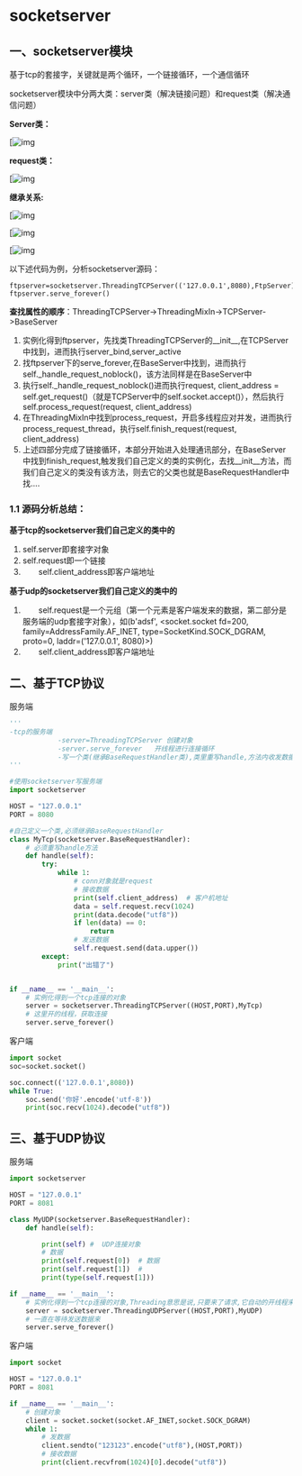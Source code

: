# socketserver

## 一、socketserver模块

基于tcp的套接字，关键就是两个循环，一个链接循环，一个通信循环

socketserver模块中分两大类：server类（解决链接问题）和request类（解决通信问题）

**Server类：**

[![img](6socketserver.assets/1549538-20190910100702178-528127676.png)

**request类：**

[![img](6socketserver.assets/1549538-20190910100711470-1927483939.png)

**继承关系:**

[![img](6socketserver.assets/1549538-20190910100723180-2107125760.png)

[![img](6socketserver.assets/1549538-20190910100730416-200703082.png)

[![img](6socketserver.assets/1549538-20190910100751698-145239539.png)

以下述代码为例，分析socketserver源码：

```
ftpserver=socketserver.ThreadingTCPServer(('127.0.0.1',8080),FtpServer)
ftpserver.serve_forever()
```

**查找属性的顺序**：ThreadingTCPServer->ThreadingMixIn->TCPServer->BaseServer

1. 实例化得到ftpserver，先找类ThreadingTCPServer的__init__,在TCPServer中找到，进而执行server_bind,server_active
2. 找ftpserver下的serve_forever,在BaseServer中找到，进而执行self._handle_request_noblock()，该方法同样是在BaseServer中
3. 执行self._handle_request_noblock()进而执行request, client_address = self.get_request()（就是TCPServer中的self.socket.accept()），然后执行self.process_request(request, client_address)
4. 在ThreadingMixIn中找到process_request，开启多线程应对并发，进而执行process_request_thread，执行self.finish_request(request, client_address)
5. 上述四部分完成了链接循环，本部分开始进入处理通讯部分，在BaseServer中找到finish_request,触发我们自己定义的类的实例化，去找__init__方法，而我们自己定义的类没有该方法，则去它的父类也就是BaseRequestHandler中找....

### 1.1 源码分析总结：

**基于tcp的socketserver我们自己定义的类中的**

1. self.server即套接字对象
2. self.request即一个链接
3. 　　self.client_address即客户端地址

**基于udp的socketserver我们自己定义的类中的**

1. 　　self.request是一个元组（第一个元素是客户端发来的数据，第二部分是服务端的udp套接字对象），如(b'adsf', <socket.socket fd=200, family=AddressFamily.AF_INET, type=SocketKind.SOCK_DGRAM, proto=0, laddr=('127.0.0.1', 8080)>)
2. 　　self.client_address即客户端地址

## 二、基于TCP协议

服务端

```python
'''
-tcp的服务端
			-server=ThreadingTCPServer 创建对象
			-server.serve_forever	开线程进行连接循环
			-写一个类(继承BaseRequestHandler类),类里重写handle,方法内收发数据(并发起来了)
'''

#使用socketserver写服务端
import socketserver

HOST = "127.0.0.1"
PORT = 8080

#自己定义一个类,必须继承BaseRequestHandler
class MyTcp(socketserver.BaseRequestHandler):
    # 必须重写handle方法
    def handle(self):
        try:
            while 1:
                # conn对象就是request
                # 接收数据
                print(self.client_address)  # 客户机地址
                data = self.request.recv(1024)
                print(data.decode("utf8"))
                if len(data) == 0:
                    return
                # 发送数据
                self.request.send(data.upper())
        except:
            print("出错了")


if __name__ == '__main__':
    # 实例化得到一个tcp连接的对象
    server = socketserver.ThreadingTCPServer((HOST,PORT),MyTcp)
    # 这里开的线程，获取连接
    server.serve_forever()
```

客户端

```python
import socket
soc=socket.socket()

soc.connect(('127.0.0.1',8080))
while True:
    soc.send('你好'.encode('utf-8'))
    print(soc.recv(1024).decode("utf8"))
```

## 三、基于UDP协议

服务端

```python
import socketserver

HOST = "127.0.0.1"
PORT = 8081

class MyUDP(socketserver.BaseRequestHandler):
    def handle(self):

        print(self) #  UDP连接对象
        # 数据
        print(self.request[0])	# 数据
        print(self.request[1])	# 
        print(type(self.request[1]))

if __name__ == '__main__':
    # 实例化得到一个tcp连接的对象,Threading意思是说,只要来了请求,它自动的开线程来处理连接跟交互数据
    server = socketserver.ThreadingUDPServer((HOST,PORT),MyUDP)
    # 一直在等待发送数据来
    server.serve_forever()
```

客户端

```python
import socket

HOST = "127.0.0.1"
PORT = 8081

if __name__ == '__main__':
    # 创建对象
    client = socket.socket(socket.AF_INET,socket.SOCK_DGRAM)
    while 1:
        # 发数据
        client.sendto("123123".encode("utf8"),(HOST,PORT))
        # 接收数据
        print(client.recvfrom(1024)[0].decode("utf8"))
```